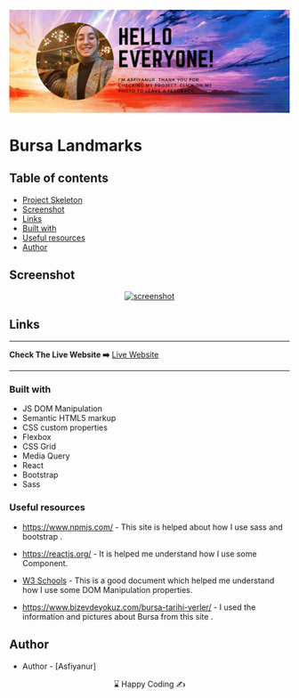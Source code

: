 
<p align="center">
<a href="https://www.linkedin.com/in/asfiyanur-sakin/" target="_blank"><img src="asf-img.png" alt="screenshot"></a>
</p>


# Bursa Landmarks

## Table of contents

  - [Project Skeleton ](#project-skeleton)
  - [Screenshot](#screenshot) 
  - [Links](#links)
  - [Built with](#built-with)
  - [Useful resources](#useful-resources)
  - [Author](#author)


## Screenshot
<p align="center">
<a href="https://github.com/Asfiyanur/BursaLandmarks"><img src="BursaLandmarks.gif" alt="screenshot"></a>
</p>



## Links
<hr>
<b>Check The Live Website ➡️</b> <a href="https://asfiyanur.github.io/BursaLandmarks/">Live Website</a>
<hr>

### Built with

- JS DOM Manipulation
- Semantic HTML5 markup
- CSS custom properties
- Flexbox
- CSS Grid
- Media Query
- React
- Bootstrap
- Sass


### Useful resources

- https://www.npmjs.com/ - This site is helped about how I use sass and bootstrap .

- https://reactjs.org/ - It is helped me understand how I use some Component.

- [W3 Schools](https://www.w3schools.com/) - This is a good document which helped me understand how I use some DOM Manipulation properties.

- https://www.bizevdeyokuz.com/bursa-tarihi-yerler/ - I used the information and pictures about Bursa from this site .



## Author

- Author - [Asfiyanur]

<center> &#8987; Happy Coding  &#9997; </center>
